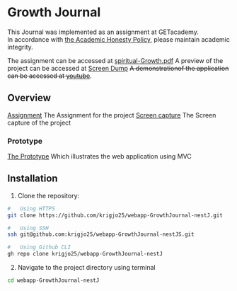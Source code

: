 #   Growth Journal


This Journal was implemented as an assignment at GETacademy.<br>
In accordance with [the Academic Honesty Policy](https://cs50.harvard.edu/x/2023/honesty/), please maintain academic integrity.<br>

The assignment can be accessed at [spiritual-Growth.pdf](/lib/documents/spiritual-Growth.pdf)
A preview of the project can be accessed at [Screen Dump](/lib/documents/spiritual-Growth-screen-dump.pdf)
~~A demonstrationof the application can be accessed at [youtube]()~~.

## Overview
[Assignment](./prototype/documents/spiritual-Growth.pdf) The Assignment for the project
[Screen capture](./prototype/documents/Eternal%20Zen.pdf) The Screen capture of the project

### Prototype

[The Prototype](./prototype/index.html) Which illustrates the web application using MVC


## Installation
1. Clone the repository:
```sh
#   Using HTTPS
git clone https://github.com/krigjo25/webapp-GrowthJournal-nestJ.git

#   Using SSH
ssh git@github.com:krigjo25/webapp-GrowthJournal-nestJS.git

#   Using Github CLI
gh repo clone krigjo25/webapp-GrowthJournal-nestJ
```

2. Navigate to the project directory using terminal
```sh
cd webapp-GrowthJournal-nestJ
```